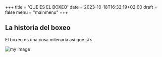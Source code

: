 +++
title = 'QUE ES EL BOXEO'
date = 2023-10-18T16:32:19+02:00
draft = false
menu = "mainmenu"
+++


## La historia del boxeo

El boxeo es una cosa milenaria asi que si s

![my image](/img/guantes.jpg)